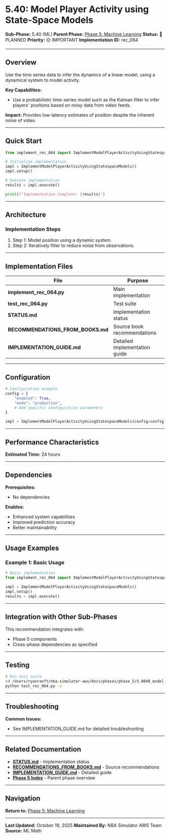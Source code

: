 # 5.40: Model Player Activity using State-Space Models

**Sub-Phase:** 5.40 (ML)
**Parent Phase:** [Phase 5: Machine Learning](../PHASE_5_INDEX.md)
**Status:** 🔵 PLANNED
**Priority:** 🟡 IMPORTANT
**Implementation ID:** rec_064

---

## Overview

Use the time series data to infer the dynamics of a linear model, using a dynamical system to model activity.

**Key Capabilities:**
- Use a probabilistic time-series model such as the Kalman filter to infer players' positions based on noisy data from video feeds.

**Impact:**
Provides low-latency estimates of position despite the inherent noise of video.

---

## Quick Start

```python
from implement_rec_064 import ImplementModelPlayerActivityUsingStatespaceModels

# Initialize implementation
impl = ImplementModelPlayerActivityUsingStatespaceModels()
impl.setup()

# Execute implementation
results = impl.execute()

print(f"Implementation complete: {results}")
```

---

## Architecture

### Implementation Steps

1. Step 1: Model position using a dynamic system.
2. Step 2: Iteratively filter to reduce noise from observations.

---

## Implementation Files

| File | Purpose |
|------|---------|
| **implement_rec_064.py** | Main implementation |
| **test_rec_064.py** | Test suite |
| **STATUS.md** | Implementation status |
| **RECOMMENDATIONS_FROM_BOOKS.md** | Source book recommendations |
| **IMPLEMENTATION_GUIDE.md** | Detailed implementation guide |

---

## Configuration

```python
# Configuration example
config = {
    "enabled": True,
    "mode": "production",
    # Add specific configuration parameters
}

impl = ImplementModelPlayerActivityUsingStatespaceModels(config=config)
```

---

## Performance Characteristics

**Estimated Time:** 24 hours

---

## Dependencies

**Prerequisites:**
- No dependencies

**Enables:**
- Enhanced system capabilities
- Improved prediction accuracy
- Better maintainability

---

## Usage Examples

### Example 1: Basic Usage

```python
# Basic implementation
from implement_rec_064 import ImplementModelPlayerActivityUsingStatespaceModels

impl = ImplementModelPlayerActivityUsingStatespaceModels()
impl.setup()
results = impl.execute()
```

---

## Integration with Other Sub-Phases

This recommendation integrates with:
- Phase 5 components
- Cross-phase dependencies as specified

---

## Testing

```bash
# Run test suite
cd /Users/ryanranft/nba-simulator-aws/docs/phases/phase_5/5.0040_model_player_activity_using_state-space_models
python test_rec_064.py -v
```

---

## Troubleshooting

**Common Issues:**
- See IMPLEMENTATION_GUIDE.md for detailed troubleshooting

---

## Related Documentation

- **[STATUS.md](STATUS.md)** - Implementation status
- **[RECOMMENDATIONS_FROM_BOOKS.md](RECOMMENDATIONS_FROM_BOOKS.md)** - Source recommendations
- **[IMPLEMENTATION_GUIDE.md](IMPLEMENTATION_GUIDE.md)** - Detailed guide
- **[Phase 5 Index](../PHASE_5_INDEX.md)** - Parent phase overview

---

## Navigation

**Return to:** [Phase 5: Machine Learning](../PHASE_5_INDEX.md)

---

**Last Updated:** October 19, 2025
**Maintained By:** NBA Simulator AWS Team
**Source:** ML Math
